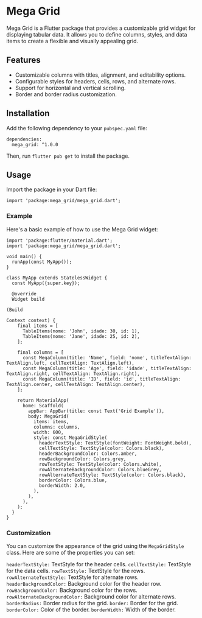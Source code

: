 # Mega Grid

Mega Grid is a Flutter package that provides a customizable grid widget for displaying tabular data. It allows you to define columns, styles, and data items to create a flexible and visually appealing grid.

## Features

- Customizable columns with titles, alignment, and editability options.
- Configurable styles for headers, cells, rows, and alternate rows.
- Support for horizontal and vertical scrolling.
- Border and border radius customization.

## Installation

Add the following dependency to your ```pubspec.yaml``` file:

```
dependencies:
  mega_grid: ^1.0.0
```

Then, run ```flutter pub get``` to install the package.

## Usage

Import the package in your Dart file:

```
import 'package:mega_grid/mega_grid.dart';
```

### Example

Here's a basic example of how to use the Mega Grid widget:

```
import 'package:flutter/material.dart';
import 'package:mega_grid/mega_grid.dart';

void main() {
  runApp(const MyApp());
}

class MyApp extends StatelessWidget {
  const MyApp({super.key});

  @override
  Widget build

(Build

Context context) {
    final items = [
      TableItems(nome: 'John', idade: 30, id: 1),
      TableItems(nome: 'Jane', idade: 25, id: 2),
    ];

    final columns = [
      const MegaColumn(title: 'Name', field: 'nome', titleTextAlign: TextAlign.left, cellTextAlign: TextAlign.left),
      const MegaColumn(title: 'Age', field: 'idade', titleTextAlign: TextAlign.right, cellTextAlign: TextAlign.right),
      const MegaColumn(title: 'ID', field: 'id', titleTextAlign: TextAlign.center, cellTextAlign: TextAlign.center),
    ];

    return MaterialApp(
      home: Scaffold(
        appBar: AppBar(title: const Text('Grid Example')),
        body: MegaGrid(
          items: items,
          columns: columns,
          width: 600,
          style: const MegaGridStyle(
            headerTextStyle: TextStyle(fontWeight: FontWeight.bold),
            cellTextStyle: TextStyle(color: Colors.black),
            headerBackgroundColor: Colors.amber,
            rowBackgroundColor: Colors.grey,
            rowTextStyle: TextStyle(color: Colors.white),
            rowAlternateBackgroundColor: Colors.blueGrey,
            rowAlternateTextStyle: TextStyle(color: Colors.black),
            borderColor: Colors.blue,
            borderWidth: 2.0,
          ),
        ),
      ),
    );
  }
}
```

### Customization
You can customize the appearance of the grid using the ```MegaGridStyle``` class. Here are some of the properties you can set:

```headerTextStyle:``` TextStyle for the header cells.
```cellTextStyle:``` TextStyle for the data cells.
```rowTextStyle:``` TextStyle for the rows.
```rowAlternateTextStyle:``` TextStyle for alternate rows.
```headerBackgroundColor:``` Background color for the header row.
```rowBackgroundColor:``` Background color for the rows.
```rowAlternateBackgroundColor:``` Background color for alternate rows.
```borderRadius:``` Border radius for the grid.
```border:``` Border for the grid.
```borderColor:``` Color of the border.
```borderWidth:``` Width of the border.
